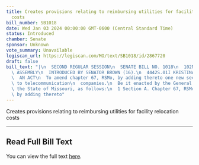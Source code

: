 ```yaml
---
title: Creates provisions relating to reimbursing utilities for facility relocation
  costs
bill_number: SB1018
date: Wed Jan 03 2024 00:00:00 GMT-0600 (Central Standard Time)
status: Introduced
chamber: Senate
sponsor: Unknown
vote_summary: Unavailable
legiscan_url: https://legiscan.com/MO/text/SB1018/id/2867720
draft: false
bill_text: "|\n  SECOND REGULAR SESSION\n  SENATE BILL NO. 1018\n  102ND GENERA L\
  \ ASSEMBLY\n  INTRODUCED BY SENATOR BROWN (16).\n  4442S.01I KRISTINA MARTIN, Secretary\n\
  \  AN ACT\n  To amend chapter 67, RSMo, by adding thereto one new section relating\
  \ to telecommunication\n  companies.\n  Be it enacted by the General Assembly of\
  \ the State of Missouri, as follows:\n  1 Section A. Chapter 67, RSMo, is amended\
  \ by adding thereto"
---
```

Creates provisions relating to reimbursing utilities for facility relocation costs

---

## Read Full Bill Text

You can view the full text [here](https://legiscan.com/MO/text/SB1018/id/2867720).
